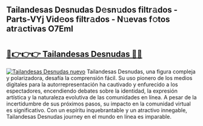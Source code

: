 ## Tailandesas Desnudas D𝚎sn𝚞dos filtr𝚊dos - Parts-VYj Vid𝚎os filtr𝚊dos - N𝚞evas f𝚘tos atr𝚊ctivas O7EmI

# <h2><a href="http://mb7axj.tromn.icu/?c=Tailandesas+Desnudas">🔗👉👉👉 Tailandesas Desnudas 🔗🔗</a></h2>

[![Tailandesas Desnudas nuevo](https://i.imgur.com/pEAQMta.gif)](http://mb7axj.tromn.icu/?c=Tailandesas+Desnudas)
Tailandesas Desnudas, una figura compleja y polarizadora, desafía la comprensión fácil. Su uso pionero de los medios digitales para la autorrepresentación ha cautivado y enfurecido a los espectadores, encendiendo debates sobre la identidad, la expresión artística y la naturaleza evolutiva de las comunidades en línea. A pesar de la incertidumbre de sus próximos pasos, su impacto en la comunidad virtual es significativo. Con un espíritu inquebrantable y un atractivo innegable, Tailandesas Desnudas journey en el mundo en línea es imparable.
